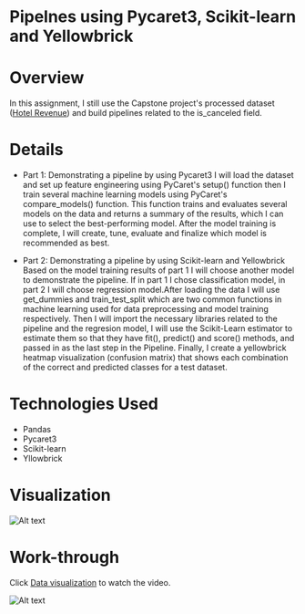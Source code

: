 # Pipelnes using Pycaret3, Scikit-learn and Yellowbrick

# Overview
In this assignment, I still use the Capstone project's processed dataset ([Hotel Revenue](https://www.kaggle.com/datasets/govindkrishnadas/hotel-revenue)) and build pipelines related to the is_canceled field.

# Details
* Part 1: Demonstrating a pipeline by using Pycaret3
I will load the dataset and set up feature engineering using PyCaret's setup() function then I train several machine learning models using PyCaret's compare_models() function. This function trains and evaluates several models on the data and returns a summary of the results, which I can use to select the best-performing model. After the model training is complete, I will create, tune, evaluate and finalize which model is recommended as best.

* Part 2: Demonstrating a pipeline by using Scikit-learn and Yellowbrick
Based on the model training results of part 1 I will choose another model to demonstrate the pipeline. If in part 1 I chose classification model, in part 2 I will choose regression model.After loading the data I will use get_dummies and train_test_split which are two common functions in machine learning used for data preprocessing and model training respectively. Then I will import the necessary libraries related to the pipeline and the regresion model, I will use the Scikit-Learn estimator to estimate them so that they have fit(), predict() and score() methods, and passed in as the last step in the Pipeline. Finally, I create a yellowbrick heatmap visualization (confusion matrix) that shows each combination of the correct and predicted classes for a test dataset.

# Technologies Used
* Pandas
* Pycaret3
* Scikit-learn
* Yllowbrick

# Visualization

![Alt text](images/heatmap.png)

# Work-through

Click [Data visualization](https://clipchamp.com/watch/ryLiwxBbQ0Y) to watch the video.

![Alt text](images/boxplot.png)
